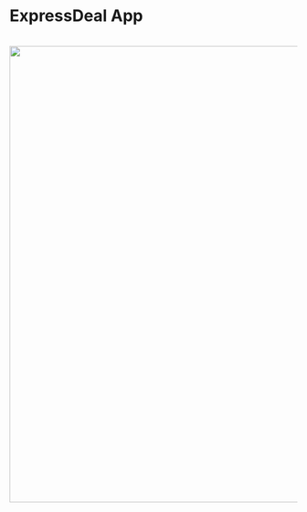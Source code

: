 # ExpressDeal App
<br>

<!-- ![app-demo](https://i.imgur.com/78UNw6x.gif) -->
<img src="https://i.imgur.com/78UNw6x.gif" style="height: 20vh;" />
